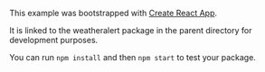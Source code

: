 This example was bootstrapped with [Create React App](https://github.com/facebook/create-react-app).

It is linked to the weatheralert package in the parent directory for development purposes.

You can run `npm install` and then `npm start` to test your package.
